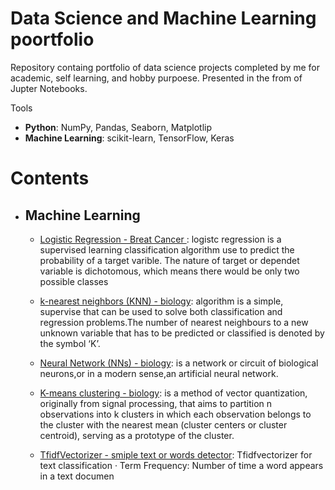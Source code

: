 # Data Science and Machine Learning poortfolio
Repository containg portfolio of data science projects completed by me for academic, self learning, and hobby purpoese.
Presented in the from of Jupter Notebooks.

Tools

* **Python**: NumPy, Pandas, Seaborn, Matplotlip
* **Machine Learning**: scikit-learn, TensorFlow, Keras

# Contents
  *  ## Machine Learning
     * [Logistic Regression - Breat Cancer ](https://github.com/doowilliams/data_science_poortfolio/blob/main/Breat_Cancer.ipynb): logistc regression is a supervised learning classification algorithm use to predict the probability of a target varible. The nature of target or dependet variable is dichotomous, which means there would be only two possible classes
       
     * [k-nearest neighbors (KNN) -  biology](https://github.com/doowilliams/data_science_poortfolio/blob/main/Iris%20KNN.ipynb): algorithm is a simple, supervise that can be used to solve both classification and regression problems.The number of nearest neighbours to a new unknown variable that has to be predicted or classified is denoted by the symbol ‘K’.
     
     * [Neural Network (NNs) -  biology](https://github.com/doowilliams/data_science_poortfolio/blob/main/Neural_Network_Irises_.ipynb): is a network or circuit of biological neurons,or in a modern sense,an artificial neural network.
     
     * [K-means clustering -  biology](https://github.com/doowilliams/data_science_poortfolio/blob/main/K-mean%20Iris%20(unsupervised).ipynb): is a method of vector quantization, originally from signal processing, that aims to partition n observations into k clusters in which each observation belongs to the cluster with the nearest mean (cluster centers or cluster centroid), serving as a prototype of the cluster.
     * [ TfidfVectorizer - smiple text or words detector](https://github.com/doowilliams/data_science_poortfolio/blob/main/Building_a_simple_NLP_Spam_and_Harm_Dectector.ipynb): Tfidfvectorizer for text classification · Term Frequency: Number of time a word appears in a text documen
      
   
   
